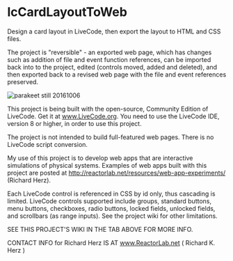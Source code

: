 # lcCardLayoutToWeb
Design a card layout in LiveCode, then export the layout to HTML and CSS files. 

The project is "reversible" - an exported web page, which has changes such as addition of file and event function references, can be imported back into to the project, edited (controls moved, added and deleted), and then exported back to a revised web page with the file and event references preserved.

![parakeet still 20161006](http://reactorlab.net/graphics/github_media/parakeet_20161007a.png)

This project is being built with the open-source, Community Edition of LiveCode. Get it at www.LiveCode.org. You need to use the LiveCode IDE, version 8 or higher, in order to use this project.

The project is not intended to build full-featured web pages. There is no LiveCode script conversion.

My use of this project is to develop web apps that are interactive simulations of physical systems. Examples of web apps built with this project are posted at http://reactorlab.net/resources/web-app-experiments/ (Richard Herz).

Each LiveCode control is referenced in CSS by id only, thus cascading is limited. LiveCode controls supported include groups, standard buttons, menu buttons, checkboxes, radio buttons, locked fields, unlocked fields, and scrollbars (as range inputs). See the project wiki for other limitations.

SEE THIS PROJECT'S WIKI IN THE TAB ABOVE FOR MORE INFO. 

CONTACT INFO for Richard Herz IS AT www.ReactorLab.net ( Richard K. Herz ) 
